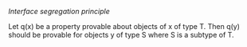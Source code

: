 *Interface segregation principle*

Let q(x) be a property provable about objects of x of type T. Then q(y) should be provable for objects y of type S where S is a subtype of T.